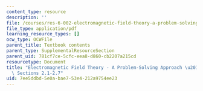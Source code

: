 ```yaml
---
content_type: resource
description: ''
file: /courses/res-6-002-electromagnetic-field-theory-a-problem-solving-approach-spring-2008/7ee5ddbd5e0abae753e4212a9754ee23_MITRES_6_002S08_chp02_text.pdf
file_type: application/pdf
learning_resource_types: []
ocw_type: OCWFile
parent_title: Textbook contents
parent_type: SupplementalResourceSection
parent_uid: 781cf7ce-5cfc-eea8-d860-cb2207a215cd
resourcetype: Document
title: "Electromagnetic Field Theory - A Problem-Solving Approach \u2013 Chapter 2:\
  \ Sections 2.1-2.7"
uid: 7ee5ddbd-5e0a-bae7-53e4-212a9754ee23
---
```

